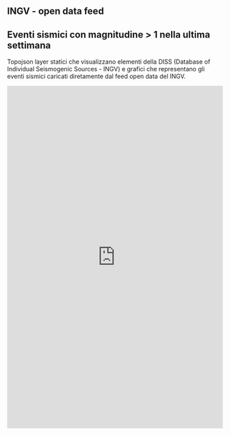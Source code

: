 ## INGV - open data feed

## Eventi sismici con magnitudine > 1 nella ultima settimana

Topojson layer statici che visualizzano elementi della DISS (Database of Individual Seismogenic Sources - INGV) e grafici che representano gli eventi sismici caricati diretamente dal feed open data del INGV. 

<iframe id="map" width="100%" height="800" frameborder="0" scrolling="no" marginheight="0" marginwidth="0" src="https://observablehq.com/embed/@gjrichter/ixmaps-example-topojson-dynamic-charts?cells=map"></iframe>



